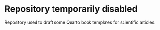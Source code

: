 # Repository temporarily disabled

Repository used to draft some Quarto book templates for scientific articles.
